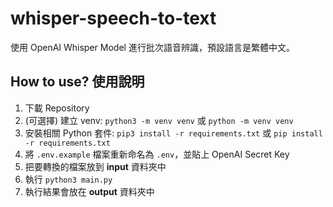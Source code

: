 # whisper-speech-to-text

使用 OpenAI Whisper Model 進行批次語音辨識，預設語言是繁體中文。

## How to use? 使用說明

1. 下載 Repository
2. (可選擇) 建立 venv: `python3 -m venv venv` 或 `python -m venv venv`
3. 安裝相關 Python 套件: `pip3 install -r requirements.txt` 或 `pip install -r requirements.txt`
4. 將 `.env.example` 檔案重新命名為 `.env`，並貼上 OpenAI Secret Key
5. 把要轉換的檔案放到 **input** 資料夾中
6. 執行 `python3 main.py`
7. 執行結果會放在 **output** 資料夾中

